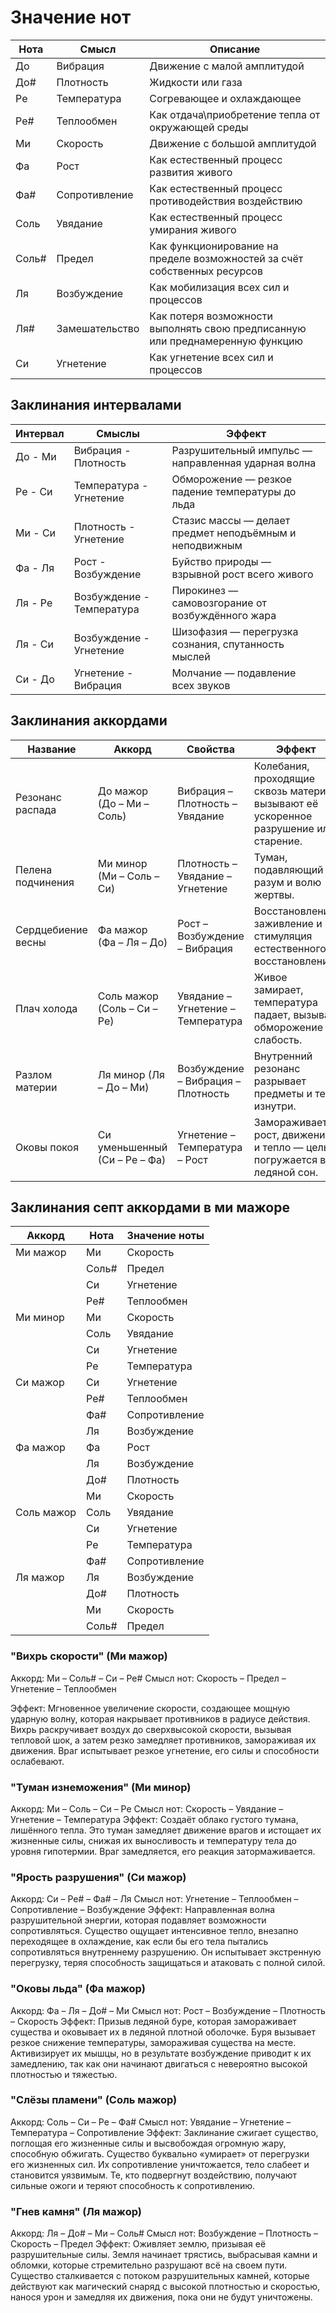 # Значение нот

| Нота  | Смысл | Описание |
|-------|---|---|
| До    | Вибрация | Движение с малой амплитудой |
| До#   | Плотность | Жидкости или газа |
| Ре    | Температура | Согревающее и охлаждающее |
| Ре#   | Теплообмен | Как отдача\приобретение тепла от окружающей среды |
| Ми    | Скорость | Движение с большой амплитудой |
| Фа    | Рост | Как естественный процесс развития живого |
| Фа#   | Сопротивление | Как естественный процесс противодействия воздействию |
| Соль  | Увядание | Как естественный процесс умирания живого |
| Соль# | Предел | Как функционирование на пределе возможностей за счёт собственных ресурсов |
| Ля    | Возбуждение | Как мобилизация всех сил и процессов |
| Ля#   | Замешательство | Как потеря возможности выполнять свою предписанную или преднамеренную функцию |
| Си    | Угнетение | Как угнетение всех сил и процессов |


## Заклинания интервалами

| Интервал | Смыслы | Эффект |
|---|---|---|
| До - Ми | Вибрация - Плотность | Разрушительный импульс — направленная ударная волна |
| Ре - Си | Температура - Угнетение | Обморожение — резкое падение температуры до льда |
| Ми - Си | Плотность - Угнетение | Стазис массы — делает предмет неподъёмным и неподвижным |
| Фа - Ля | Рост - Возбуждение | Буйство природы — взрывной рост всего живого |
| Ля - Ре | Возбуждение - Температура | Пирокинез — самовозгорание от возбуждённого жара |
| Ля - Си | Возбуждение - Угнетение | Шизофазия — перегрузка сознания, спутанность мыслей |
| Си - До | Угнетение - Вибрация | Молчание — подавление всех звуков |

## Заклинания аккордами
| Название | Аккорд | Свойства | Эффект |
|---|---|---|---|
| Резонанс распада | До мажор (До – Ми – Соль) | Вибрация – Плотность – Увядание | Колебания, проходящие сквозь материю, вызывают её ускоренное разрушение или старение. |
| Пелена подчинения | Ми минор (Ми – Соль – Си) | Плотность – Увядание – Угнетение | Туман, подавляющий разум и волю жертвы. |
| Сердцебиение весны | Фа мажор (Фа – Ля – До) | Рост – Возбуждение – Вибрация | Восстановление, заживление и стимуляция естественного восстановления. |
| Плач холода | Соль мажор (Соль – Си – Ре) | Увядание – Угнетение – Температура | Живое замирает, температура падает, вызывая обморожение и слабость. |
| Разлом материи | Ля минор (Ля – До – Ми) | Возбуждение – Вибрация – Плотность | Внутренний резонанс разрывает предметы и тела изнутри. |
| Оковы покоя | Си уменьшенный (Си – Ре – Фа) | Угнетение – Температура – Рост | Замораживает рост, движение и тепло — цель погружается в ледяной сон. |

## Заклинания септ аккордами в ми мажоре

| Аккорд    | Нота  | Значение ноты |
|-----------| ----- |---------------|
| Ми мажор  | Ми    | Скорость      |
|           | Соль# | Предел        |
|           | Си    | Угнетение     |
|           | Ре#   | Теплообмен    |
| Ми минор  | Ми    | Скорость      |
|           | Соль  | Увядание      |
|           | Си    | Угнетение     |
|           | Ре    | Температура   |
| Си мажор  | Си    | Угнетение     |
|           | Ре#   | Теплообмен    |
|           | Фа#   | Сопротивление |
|           | Ля    | Возбуждение   |
| Фа мажор  | Фа    | Рост          |
|           | Ля    | Возбуждение   |
|           | До#   | Плотность     |
|           | Ми    | Скорость      |
| Соль мажор | Соль  | Увядание      |
|           | Си    | Угнетение     |
|           | Ре    | Температура   |
|           | Фа#   | Сопротивление |
| Ля мажор  | Ля    | Возбуждение   |
|           | До#   | Плотность     |
|           | Ми    | Скорость      |
|           | Соль# | Предел        |


### "Вихрь скорости" (Ми мажор)
Аккорд: Ми – Соль# – Си – Ре#
Смысл нот: Скорость – Предел – Угнетение – Теплообмен

Эффект:
Мгновенное увеличение скорости, создающее мощную ударную волну, которая накрывает противников в радиусе действия. 
Вихрь раскручивает воздух до сверхвысокой скорости, вызывая тепловой шок, а затем резко замедляет противников, замораживая их движения. 
Враг испытывает резкое угнетение, его силы и способности ослабевают.

### "Туман изнеможения" (Ми минор)
Аккорд: Ми – Соль – Си – Ре
Смысл нот: Скорость – Увядание – Угнетение – Температура
Эффект:
Создаёт облако густого тумана, лишённого тепла. Это туман замедляет движение врагов и истощает их жизненные силы, снижая их выносливость и температуру тела до уровня гипотермии. 
Враг замедляется, его реакция затормаживается.

### "Ярость разрушения" (Си мажор)
Аккорд: Си – Ре# – Фа# – Ля
Смысл нот: Угнетение – Теплообмен – Сопротивление – Возбуждение
Эффект:
Направленная волна разрушительной энергии, которая подавляет возможности сопротивляться.
Существо ощущает интенсивное тепло, внезапно переходящее в охлаждение, как если бы его тела пытались сопротивляться внутреннему разрушению. 
Он испытывает экстренную перегрузку, теряя способность защищаться и атаковать с полной силой.

### "Оковы льда" (Фа мажор)
Аккорд: Фа – Ля – До# – Ми
Смысл нот: Рост – Возбуждение – Плотность – Скорость
Эффект:
Призыв ледяной буре, которая замораживает существа и оковывает их в ледяной плотной оболочке. 
Буря вызывает резкое снижение температуры, замораживая существа на месте. 
Активизирует их мышцы, но в результате возбуждение приводит к их замедлению, так как они начинают двигаться с невероятно высокой плотностью и тяжестью.

### "Слёзы пламени" (Соль мажор)
Аккорд: Соль – Си – Ре – Фа#
Смысл нот: Увядание – Угнетение – Температура – Сопротивление
Эффект:
Заклинание сжигает существо, поглощая его жизненные силы и высвобождая огромную жару, способную обжигать. 
Существо буквально «умирает» от перегрузки его жизненных сил. Их сопротивление уничтожается, тело слабеет и становится уязвимым. 
Те, кто подвергнут воздействию, получают сильные ожоги и теряют способность к сопротивлению.

### "Гнев камня" (Ля мажор)
Аккорд: Ля – До# – Ми – Соль#
Смысл нот: Возбуждение – Плотность – Скорость – Предел
Эффект:
Оживляет землю, призывая её разрушительные силы. Земля начинает трястись, выбрасывая камни и обломки, которые стремительно разрушают всё на своем пути. 
Существо сталкивается с потоком разрушительных камней, которые действуют как магический снаряд с высокой плотностью и скоростью, нанося урон и замедляя их движения, пока они не будут уничтожены.
